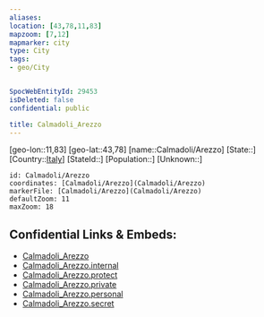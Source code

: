 ```yaml
---
aliases: 
location: [43,78,11,83]
mapzoom: [7,12] 
mapmarker: city 
type: City
tags:
- geo/City


SpocWebEntityId: 29453
isDeleted: false
confidential: public

title: Calmadoli_Arezzo
---
```

[geo-lon::11,83]
[geo-lat::43,78]
[name::Calmadoli/Arezzo]
[State::]
[Country::[Italy](geo/Continent/Europe/Italy.md)]
[StateId::]
[Population::]
[Unknown::]


```leaflet
id: Calmadoli/Arezzo
coordinates: [Calmadoli/Arezzo](Calmadoli/Arezzo)
markerFile: [Calmadoli/Arezzo](Calmadoli/Arezzo)
defaultZoom: 11 
maxZoom: 18
```


## Confidential Links & Embeds: 
- [Calmadoli_Arezzo](../../../../../../_public/geo/Continent/Europe/Italy/City/Calmadoli_Arezzo.md) 
- [Calmadoli_Arezzo.internal](../../../../../../_internal/geo/Continent/Europe/Italy/City/Calmadoli_Arezzo.internal.md) 
- [Calmadoli_Arezzo.protect](../../../../../../_protect/geo/Continent/Europe/Italy/City/Calmadoli_Arezzo.protect.md) 
- [Calmadoli_Arezzo.private](../../../../../../_private/geo/Continent/Europe/Italy/City/Calmadoli_Arezzo.private.md) 
- [Calmadoli_Arezzo.personal](../../../../../../_personal/geo/Continent/Europe/Italy/City/Calmadoli_Arezzo.personal.md) 
- [Calmadoli_Arezzo.secret](../../../../../../_secret/geo/Continent/Europe/Italy/City/Calmadoli_Arezzo.secret.md) 
